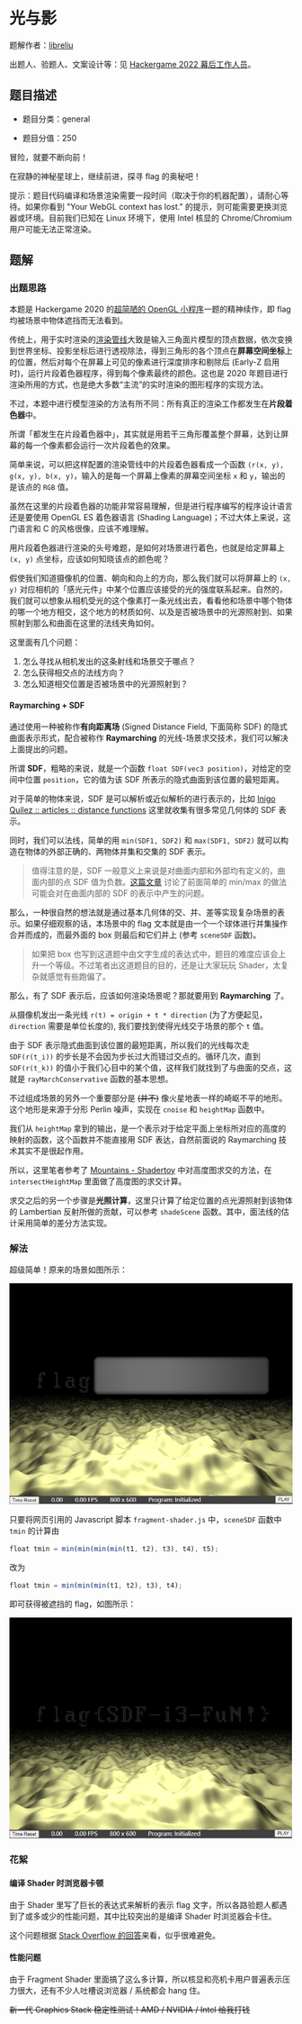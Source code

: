 # 光与影

题解作者：[libreliu](https://github.com/libreliu/)

出题人、验题人、文案设计等：见 [Hackergame 2022 幕后工作人员](https://hack.lug.ustc.edu.cn/credits/)。

## 题目描述

- 题目分类：general

- 题目分值：250

冒险，就要不断向前！

在寂静的神秘星球上，继续前进，探寻 flag 的奥秘吧！

提示：题目代码编译和场景渲染需要一段时间（取决于你的机器配置），请耐心等待。如果你看到 "Your WebGL context has lost." 的提示，则可能需要更换浏览器或环境。目前我们已知在 Linux 环境下，使用 Intel 核显的 Chrome/Chromium 用户可能无法正常渲染。

## 题解

### 出题思路

本题是 Hackergame 2020 的[超简陋的 OpenGL 小程序](https://github.com/USTC-Hackergame/hackergame2020-writeups/tree/master/official/%E8%B6%85%E7%AE%80%E9%99%8B%E7%9A%84%20OpenGL%20%E5%B0%8F%E7%A8%8B%E5%BA%8F)一题的精神续作，即 flag 均被场景中物体遮挡而无法看到。

传统上，用于实时渲染的[渲染管线](https://learnopengl-cn.readthedocs.io/zh/latest/01%20Getting%20started/04%20Hello%20Triangle/)大致是输入三角面片模型的顶点数据，依次变换到世界坐标、投影坐标后进行透视除法，得到三角形的各个顶点在**屏幕空间坐标**上的位置，然后对每个在屏幕上可见的像素进行深度排序和剔除后 (Early-Z 启用时)，运行片段着色器程序，得到每个像素最终的颜色。这也是 2020 年题目进行渲染所用的方式，也是绝大多数“主流”的实时渲染的图形程序的实现方法。

不过，本题中进行模型渲染的方法有所不同：所有真正的渲染工作都发生在**片段着色器**中。

所谓「都发生在片段着色器中」，其实就是用若干三角形覆盖整个屏幕，达到让屏幕的每一个像素都会运行一次片段着色的效果。

简单来说，可以把这样配置的渲染管线中的片段着色器看成一个函数 `(r(x, y), g(x, y), b(x, y)`，输入的是每一个屏幕上像素的屏幕空间坐标 `x` 和 `y`，输出的是该点的 `RGB` 值。

虽然在这里的片段着色器的功能非常容易理解，但是进行程序编写的程序设计语言还是要使用 OpenGL ES 着色器语言 (Shading Language)；不过大体上来说，这门语言和 C 的风格很像，应该不难理解。

用片段着色器进行渲染的头号难题，是如何对场景进行着色，也就是给定屏幕上 `(x, y)` 点坐标，应该如何知晓该点的颜色呢？

假使我们知道摄像机的位置、朝向和向上的方向，那么我们就可以将屏幕上的 `(x, y)` 对应相机的「感光元件」中某个位置应该接受的光的强度联系起来。自然的，我们就可以想象从相机受光的这个像素打一条光线出去，看看他和场景中哪个物体的哪一个地方相交，这个地方的材质如何、以及是否被场景中的光源照射到、如果照射到那么和曲面在这里的法线夹角如何。

这里面有几个问题：
1. 怎么寻找从相机发出的这条射线和场景交于哪点？
2. 怎么获得相交点的法线方向？
3. 怎么知道相交位置是否被场景中的光源照射到？

#### Raymarching + SDF

通过使用一种被称作**有向距离场** (Signed Distance Field, 下面简称 SDF) 的隐式曲面表示形式，配合被称作 **Raymarching** 的光线-场景求交技术，我们可以解决上面提出的问题。

所谓 **SDF**，粗略的来说，就是一个函数 `float SDF(vec3 position)`，对给定的空间中位置 `position`，它的值为该 SDF 所表示的隐式曲面到该位置的最短距离。

对于简单的物体来说，SDF 是可以解析或近似解析的进行表示的，比如 [Inigo Quilez ::   articles :: distance functions](https://iquilezles.org/articles/distfunctions/) 这里就收集有很多常见几何体的 SDF 表示。

同时，我们可以法线，简单的用 `min(SDF1, SDF2)` 和 `max(SDF1, SDF2)` 就可以构造在物体的外部正确的、两物体并集和交集的 SDF 表示。

> 值得注意的是，SDF 一般意义上来说是对曲面内部和外部均有定义的，曲面内部的点 SDF 值为负数。[这篇文章](https://iquilezles.org/articles/interiordistance/) 讨论了前面简单的 min/max 的做法可能会对在曲面内部的 SDF 的表示中产生的问题。

那么，一种很自然的想法就是通过基本几何体的交、并、差等实现复杂场景的表示。如果仔细观察的话，本场景中的 flag 文本就是由一个一个球体进行并集操作合并而成的，而最外面的 box 则最后和它们并上 (参考 `sceneSDF` 函数)。

> 如果把 box 也写到这道题中由文字生成的表达式中，题目的难度应该会上升一个等级。不过笔者出这道题目的目的，还是让大家玩玩 Shader，太复杂就感觉有些跑偏了。

那么，有了 SDF 表示后，应该如何渲染场景呢？那就要用到 **Raymarching** 了。

从摄像机发出一条光线 `r(t) = origin + t * direction` (为了方便起见，`direction` 需要是单位长度的), 我们要找到使得光线交于场景的那个 `t` 值。

由于 SDF 表示隐式曲面到该位置的最短距离，所以我们的光线每次走 `SDF(r(t_i))` 的步长是不会因为步长过大而错过交点的。循环几次，直到 `SDF(r(t_k))` 的值小于我们心目中的某个值，这样我们就找到了与曲面的交点，这就是 `rayMarchConservative` 函数的基本思想。

不过组成场景的另外一个重要部分是 ~~(并不)~~ 像火星地表一样的崎岖不平的地形。这个地形是来源于分形 Perlin 噪声，实现在 `cnoise` 和 `heightMap` 函数中。

我们从 `heightMap` 拿到的输出，是一个表示对于给定平面上坐标所对应的高度的映射的函数，这个函数并不能直接用 SDF 表达，自然前面说的 Raymarching 技术其实不是很起作用。

所以，这里笔者参考了 [Mountains - Shadertoy](https://www.shadertoy.com/view/4slGD4) 中对高度图求交的方法，在 `intersectHeightMap` 里面做了高度图的求交计算。

求交之后的另一个步骤是**光照计算**，这里只计算了给定位置的点光源照射到该物体的 Lambertian 反射所做的贡献，可以参考 `shadeScene` 函数。其中，面法线的估计采用简单的差分方法实现。

### 解法

超级简单！原来的场景如图所示：

![original-scene](flag-hidden.png)

只要将网页引用的 Javascript 脚本 `fragment-shader.js` 中，`sceneSDF` 函数中 `tmin` 的计算由

```javascript
float tmin = min(min(min(min(t1, t2), t3), t4), t5);
```

改为

```javascript
float tmin = min(min(min(t1, t2), t3), t4);
```

即可获得被遮挡的 flag，如图所示：

![mutated-scene](flag-shown.png)

### 花絮

#### 编译 Shader 时浏览器卡顿

由于 Shader 里写了巨长的表达式来解析的表示 flag 文字，所以各路验题人都遇到了或多或少的性能问题，其中比较突出的是编译 Shader 时浏览器会卡住。

这个问题根据 [Stack Overflow 的回答](https://stackoverflow.com/questions/53541626/webgl-how-to-avoid-long-shader-compile-stalling-a-tab)来看，似乎很难避免。

#### 性能问题

由于 Fragment Shader 里面搞了这么多计算，所以核显和亮机卡用户普遍表示压力很大，还有不少人吐槽说浏览器 / 系统都会 hang 住。

~~新一代 Graphics Stack 稳定性测试！AMD / NVIDIA / Intel 给我打钱~~

